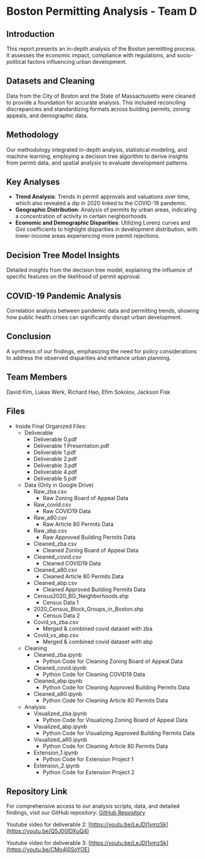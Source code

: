 # Boston Permitting Analysis - Team D

## Introduction
This report presents an in-depth analysis of the Boston permitting process. It assesses the economic impact, compliance with regulations, and socio-political factors influencing urban development.

## Datasets and Cleaning
Data from the City of Boston and the State of Massachusetts were cleaned to provide a foundation for accurate analysis. This included reconciling discrepancies and standardizing formats across building permits, zoning appeals, and demographic data.

## Methodology
Our methodology integrated in-depth analysis, statistical modeling, and machine learning, employing a decision tree algorithm to derive insights from permit data, and spatial analysis to evaluate development patterns.

## Key Analyses
- **Trend Analysis**: Trends in permit approvals and valuations over time, which also revealed a dip in 2020 linked to the COVID-19 pandemic.
- **Geographic Distribution**: Analysis of permits by urban areas, indicating a concentration of activity in certain neighborhoods.
- **Economic and Demographic Disparities**: Utilizing Lorenz curves and Gini coefficients to highlight disparities in development distribution, with lower-income areas experiencing more permit rejections.

## Decision Tree Model Insights
Detailed insights from the decision tree model, explaining the influence of specific features on the likelihood of permit approval.

## COVID-19 Pandemic Analysis
Correlation analysis between pandemic data and permitting trends, showing how public health crises can significantly disrupt urban development.

## Conclusion
A synthesis of our findings, emphasizing the need for policy considerations to address the observed disparities and enhance urban planning.

## Team Members
David Kim, Lukas Werk, Richard Hao, Efim Sokolov, Jackson Fisk

## Files
- Inside Final Organized Files:
  - Deliverable
    - Deliverable 0.pdf
    - Deliverable 1 Presentation.pdf
    - Deliverable 1.pdf
    - Deliverable 2.pdf
    - Deliverable 3.pdf
    - Deliverable 4.pdf
    - Deliverable 5.pdf
  - Data (Only in Google Drive)
    - Raw_zba.csv
      - Raw Zoning Board of Appeal Data
    - Raw_covid.csv
      - Raw COVID19 Data
    - Raw_a80.csv
      - Raw Article 80 Permits Data
    - Raw_abp.csv
      - Raw Approved Building Permits Data
    - Cleaned_zba.csv
      - Cleaned Zoning Board of Appeal Data
    - Cleaned_covid.csv
      - Cleaned COVID19 Data
    - Cleaned_a80.csv
      - Cleaned Article 80 Permits Data
    - Cleaned_abp.csv
      - Cleaned Approved Building Permits Data
    - Census2020_BG_Neighborhoods.shp
      - Census Data 1
    - 2020_Census_Block_Groups_in_Boston.shp
      - Census Data 2
    - Covid_vs_zba.csv
      - Merged & combined covid dataset with zba
    - Covid_vs_abp.csv
      - Merged & combined covid dataset with abp
  - Cleaning
    - Cleaned_zba.ipynb
      - Python Code for Cleaning Zoning Board of Appeal Data
    - Cleaned_covid.ipynb
      - Python Code for Cleaning COVID19 Data
    - Cleaned_abp.ipynb
      - Python Code for Cleaning Approved Building Permits Data
    - Cleaned_a80.ipynb
      - Python Code for Cleaning Article 80 Permits Data
  - Analysis
    - Visualized_zba.ipynb
      - Python Code for Visualizing Zoning Board of Appeal Data
    - Visualized_abp.ipynb
      - Python Code for Visualizing Approved Building Permits Data
    - Visualized_a80.ipynb
      - Python Code for Cleaning Article 80 Permits Data
    - Extension_1.ipynb
      - Python Code for Extension Project 1
    - Extension_2.ipynb
      - Python Code for Extension Project 2

## Repository Link
For comprehensive access to our analysis scripts, data, and detailed findings, visit our GitHub repository:
[GitHub Repository](https://github.com/BU-Spark/ds-boston-permitting/fa23-team-d)

Youtube video for deliverable 2: [https://youtu.be/LeJDI1vmzSk](https://youtu.be/Q5J00lDXuQ4)

Youtube video for deliverable 3: [https://youtu.be/LeJDI1vmzSk](https://youtu.be/CMo4j0SoYOE)
